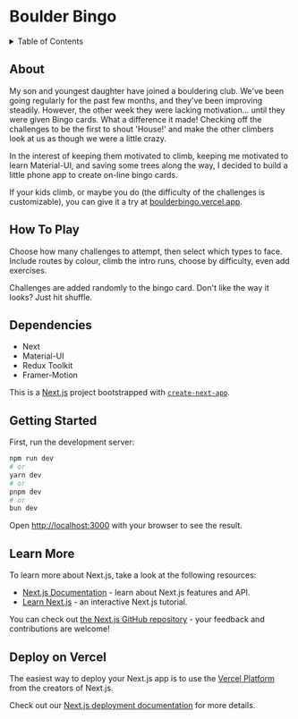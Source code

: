 # Boulder Bingo

<details>
  <summary>Table of Contents</summary>
  <ol>
    <li>
      <a href="#about">About</a>
    </li>
    <li>
      <a href="#how-to-play">How To Play</a>
    </li>
    <li>
      <a href="#tech-stack">Tech Stack</a>
    </li>
    <li>
      <a href="#screenshots">Screenshots</a>
    </li>
    <li>
    <a href="#setup">Setup</a>
    </li>
    <li>
    <a href="#dependencies">Dependencies</a>
    </li>
    <li>
    <a href="#project-directory-structure">Project Directory</a>
    </li>
    <li>
    <a href="#contributors">Contributors</a>
    </li>
  </ol>
</details>

## About

My son and youngest daughter have joined a bouldering club. We've been going regularly for the past few months, and they've been improving steadily.
However, the other week they were lacking motivation... until they were given Bingo cards.
What a difference it made! Checking off the challenges to be the first to shout 'House!' and make the other climbers look at us as though we were a little crazy.

In the interest of keeping them motivated to climb, keeping me motivated to learn Material-UI, and saving some trees along the way, I decided to build a little phone app to create on-line bingo cards.

If your kids climb, or maybe you do (the difficulty of the challenges is customizable), you can give it a try at [boulderbingo.vercel.app](https://boulderbingo.vercel.app/).

## How To Play

Choose how many challenges to attempt, then select which types to face.
Include routes by colour, climb the intro runs, choose by difficulty, even add exercises.

Challenges are added randomly to the bingo card. Don&apos;t like the way it looks? Just hit shuffle.


## Dependencies
- Next
- Material-UI
- Redux Toolkit
- Framer-Motion

This is a [Next.js](https://nextjs.org/) project bootstrapped with [`create-next-app`](https://github.com/vercel/next.js/tree/canary/packages/create-next-app).

## Getting Started

First, run the development server:

```bash
npm run dev
# or
yarn dev
# or
pnpm dev
# or
bun dev
```

Open [http://localhost:3000](http://localhost:3000) with your browser to see the result.

## Learn More

To learn more about Next.js, take a look at the following resources:

- [Next.js Documentation](https://nextjs.org/docs) - learn about Next.js features and API.
- [Learn Next.js](https://nextjs.org/learn) - an interactive Next.js tutorial.

You can check out [the Next.js GitHub repository](https://github.com/vercel/next.js/) - your feedback and contributions are welcome!

## Deploy on Vercel

The easiest way to deploy your Next.js app is to use the [Vercel Platform](https://vercel.com/new?utm_medium=default-template&filter=next.js&utm_source=create-next-app&utm_campaign=create-next-app-readme) from the creators of Next.js.

Check out our [Next.js deployment documentation](https://nextjs.org/docs/deployment) for more details.
